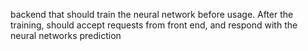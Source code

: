backend that should train the neural network before usage. After the training, should accept requests from front end, and respond with the neural networks prediction
